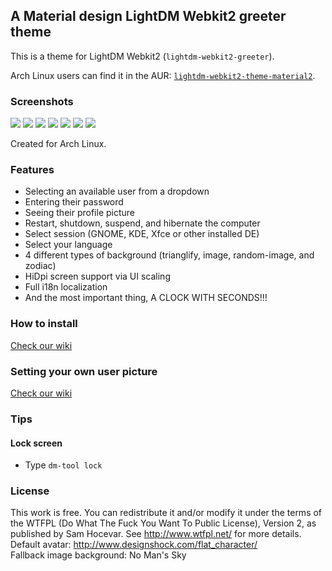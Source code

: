 ## A Material design LightDM Webkit2 greeter theme

This is a theme for LightDM Webkit2 (`lightdm-webkit2-greeter`).

Arch Linux users can find it in the AUR: [`lightdm-webkit2-theme-material2`](https://aur.archlinux.org/packages/lightdm-webkit2-theme-material2/).

### Screenshots

![](https://cdn.rawgit.com/FallingSnow/lightdm-webkit2-material2/master/screenshots/default.jpeg)
![](https://cdn.rawgit.com/FallingSnow/lightdm-webkit2-material2/master/screenshots/shutdown.jpeg)
![](https://cdn.rawgit.com/FallingSnow/lightdm-webkit2-material2/master/screenshots/settings.jpeg)
![](https://cdn.rawgit.com/FallingSnow/lightdm-webkit2-material2/master/screenshots/zodiac.jpeg)
![](https://cdn.rawgit.com/FallingSnow/lightdm-webkit2-material2/master/screenshots/image.jpeg)
![](https://cdn.rawgit.com/FallingSnow/lightdm-webkit2-material2/master/screenshots/arabic.jpeg)
![](https://cdn.rawgit.com/FallingSnow/lightdm-webkit2-material2/master/screenshots/image-random.jpeg)

Created for Arch Linux.

### Features

- Selecting an available user from a dropdown
- Entering their password
- Seeing their profile picture
- Restart, shutdown, suspend, and hibernate the computer
- Select session (GNOME, KDE, Xfce or other installed DE)
- Select your language
- 4 different types of background (trianglify, image, random-image, and zodiac)
- HiDpi screen support via UI scaling
- Full i18n localization
- And the most important thing, A CLOCK WITH SECONDS!!!

### How to install

[Check our wiki](https://github.com/FallingSnow/lightdm-webkit2-material2/wiki/Installation)

### Setting your own user picture

[Check our wiki](https://github.com/FallingSnow/lightdm-webkit2-material2/wiki/Images)

### Tips
#### Lock screen
- Type `dm-tool lock`

### License
This work is free. You can redistribute it and/or modify it under the terms of the WTFPL (Do What The Fuck You Want To Public License), Version 2, as published by Sam Hocevar. See http://www.wtfpl.net/ for more details.<br>
Default avatar: http://www.designshock.com/flat_character/<br>
Fallback image background: No Man's Sky
